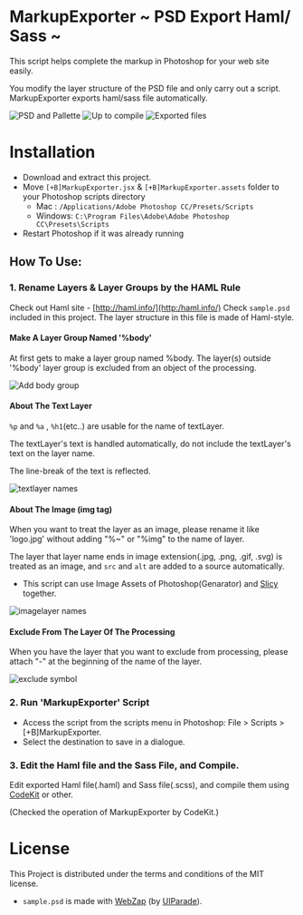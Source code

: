 MarkupExporter   ~ PSD Export Haml/ Sass ~
=====================

This script helps complete the markup in Photoshop for your web site easily.

You modify the layer structure of the PSD file and only carry out a script. MarkupExporter exports haml/sass file automatically.

![PSD and Pallette](https://dl.dropboxusercontent.com/u/15492792/github_resources/psd_and_palette.png)
![Up to compile](https://dl.dropboxusercontent.com/u/15492792/github_resources/psd_to_compile.png)
![Exported files](https://dl.dropboxusercontent.com/u/15492792/github_resources/exported_files.png)

# Installation

* Download and extract this project.
* Move `[+B]MarkupExporter.jsx` & `[+B]MarkupExporter.assets` folder  to your Photoshop scripts directory
	* Mac :		`/Applications/Adobe Photoshop CC/Presets/Scripts`
	* Windows:	`C:\Program Files\Adobe\Adobe Photoshop CC\Presets\Scripts`
* Restart Photoshop if it was already running

## How To Use:
### 1. Rename Layers & Layer Groups by the HAML Rule
Check out Haml site 
	-  [http://haml.info/](http:/haml.info/)
Check `sample.psd` included in this project. The layer structure in this file is made of Haml-style.

#### Make A Layer Group Named '%body'
At first gets to make a layer group named %body. The layer(s) outside '%body' layer group is excluded from an object of the processing.

![Add body group](https://dl.dropboxusercontent.com/u/15492792/github_resources/add_body.png)


#### About The Text Layer
`%p` and `%a` , `%h1`(etc..) are usable for the name of textLayer. 

The textLayer's text is handled automatically, do not include the textLayer's text on the layer name.

The line-break of the text is reflected.

![textlayer names](https://dl.dropboxusercontent.com/u/15492792/github_resources/textlayer.png)

#### About The Image (img tag)
When you want to treat the layer as an image, please rename it like 'logo.jpg' without adding "%~" or "%img" to the name of layer.

The layer that layer name ends in image extension(.jpg, .png, .gif, .svg) is treated as an image, and `src` and `alt` are added to a source automatically.
* This script can use Image Assets of Photoshop(Genarator) and [Slicy](http://macrabbit.com/slicy/) together.

![imagelayer names](https://dl.dropboxusercontent.com/u/15492792/github_resources/imagelayer.png)

#### Exclude From The Layer Of The Processing
When you have the layer that you want to exclude from processing, please attach "-" at the beginning of the name of the layer.

![exclude symbol](https://dl.dropboxusercontent.com/u/15492792/github_resources/exclude_symbol.png)

### 2. Run 'MarkupExporter' Script

* Access the script from the scripts menu in Photoshop: File > Scripts > [+B]MarkupExporter.
* Select the destination to save in a dialogue.


### 3. Edit the Haml file and the Sass File, and Compile.
Edit exported Haml file(.haml) and Sass file(.scss), and compile them using  [CodeKit](https://incident57.com/codekit/) or other.

(Checked the operation of MarkupExporter by CodeKit.)


# License

This Project is distributed under the terms and conditions of the MIT license.

* `sample.psd` is made with [WebZap](http://webzap.uiparade.com/) (by [UIParade](http://www.uiparade.com/)).
